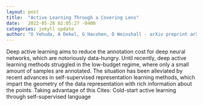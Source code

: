 ```yaml
---
layout: post
title:  "Active Learning Through a Covering Lens"
date:   2022-05-28 02:05:27 -0400
categories: jekyll update
author: "O Yehuda, A Dekel, G Hacohen, D Weinshall - arXiv preprint arXiv:2205.11320, 2022"
---
```

Deep active learning aims to reduce the annotation cost for deep neural networks, which are notoriously data-hungry. Until recently, deep active learning methods struggled in the low-budget regime, where only a small amount of samples are annotated. The situation has been alleviated by recent advances in self-supervised representation learning methods, which impart the geometry of the data representation with rich information about the points. Taking advantage of this  Cites: Cold-start active learning through self-supervised language